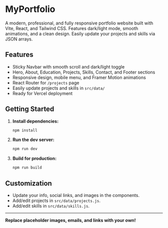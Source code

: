 
# MyPortfolio

A modern, professional, and fully responsive portfolio website built with Vite, React, and Tailwind CSS. Features dark/light mode, smooth animations, and a clean design. Easily update your projects and skills via JSON arrays.

## Features
- Sticky Navbar with smooth scroll and dark/light toggle
- Hero, About, Education, Projects, Skills, Contact, and Footer sections
- Responsive design, mobile menu, and Framer Motion animations
- React Router for `/projects` page
- Easily update projects and skills in `src/data/`
- Ready for Vercel deployment

## Getting Started

1. **Install dependencies:**
	```sh
	npm install
	```
2. **Run the dev server:**
	```sh
	npm run dev
	```
3. **Build for production:**
	```sh
	npm run build
	```

## Customization
- Update your info, social links, and images in the components.
- Add/edit projects in `src/data/projects.js`.
- Add/edit skills in `src/data/skills.js`.

---

**Replace placeholder images, emails, and links with your own!**
